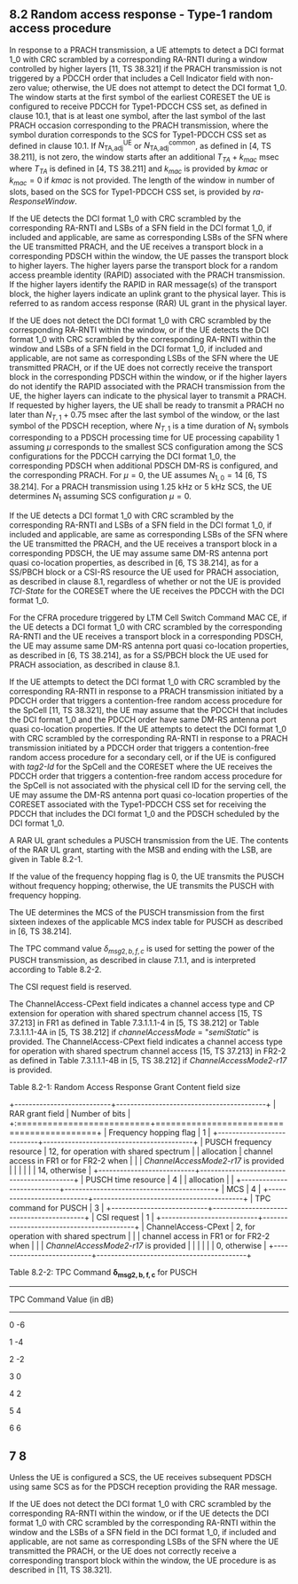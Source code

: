 ## 8.2 Random access response - Type-1 random access procedure

In response to a PRACH transmission, a UE attempts to detect a DCI
format 1_0 with CRC scrambled by a corresponding RA-RNTI during a window
controlled by higher layers \[11, TS 38.321\] if the PRACH transmission
is not triggered by a PDCCH order that includes a Cell Indicator field
with non-zero value; otherwise, the UE does not attempt to detect the
DCI format 1_0. The window starts at the first symbol of the earliest
CORESET the UE is configured to receive PDCCH for Type1-PDCCH CSS set,
as defined in clause 10.1, that is at least one symbol, after the last
symbol of the last PRACH occasion corresponding to the PRACH
transmission, where the symbol duration corresponds to the SCS for
Type1-PDCCH CSS set as defined in clause 10.1. If
$N_{\text{TA,adj}}^{\text{UE}}$ or $N_{\text{TA,adj}}^{\text{common}}$,
as defined in \[4, TS 38.211\], is not zero, the window starts after an
additional $T_{TA} + k_{mac}$ msec where $T_{TA}$ is defined in \[4, TS
38.211\] and $k_{mac}$ is provided by *kmac* or $k_{mac} = 0$ if *kmac*
is not provided. The length of the window in number of slots, based on
the SCS for Type1-PDCCH CSS set, is provided by *ra-ResponseWindow*.

If the UE detects the DCI format 1_0 with CRC scrambled by the
corresponding RA-RNTI and LSBs of a SFN field in the DCI format 1_0, if
included and applicable, are same as corresponding LSBs of the SFN where
the UE transmitted PRACH, and the UE receives a transport block in a
corresponding PDSCH within the window, the UE passes the transport block
to higher layers. The higher layers parse the transport block for a
random access preamble identity (RAPID) associated with the PRACH
transmission. If the higher layers identify the RAPID in RAR message(s)
of the transport block, the higher layers indicate an uplink grant to
the physical layer. This is referred to as random access response (RAR)
UL grant in the physical layer.

If the UE does not detect the DCI format 1_0 with CRC scrambled by the
corresponding RA-RNTI within the window, or if the UE detects the DCI
format 1_0 with CRC scrambled by the corresponding RA-RNTI within the
window and LSBs of a SFN field in the DCI format 1_0, if included and
applicable, are not same as corresponding LSBs of the SFN where the UE
transmitted PRACH, or if the UE does not correctly receive the transport
block in the corresponding PDSCH within the window, or if the higher
layers do not identify the RAPID associated with the PRACH transmission
from the UE, the higher layers can indicate to the physical layer to
transmit a PRACH. If requested by higher layers, the UE shall be ready
to transmit a PRACH no later than $N_{T,1} + 0.75$ msec after the last
symbol of the window, or the last symbol of the PDSCH reception, where
$N_{T,1}$ is a time duration of $N_{1}$ symbols corresponding to a PDSCH
processing time for UE processing capability 1 assuming $\mu$
corresponds to the smallest SCS configuration among the SCS
configurations for the PDCCH carrying the DCI format 1_0, the
corresponding PDSCH when additional PDSCH DM-RS is configured, and the
corresponding PRACH. For $\mu = 0$, the UE assumes $N_{1,0} = 14$ \[6,
TS 38.214\]. For a PRACH transmission using 1.25 kHz or 5 kHz SCS, the
UE determines $N_{1}$ assuming SCS configuration $\mu = 0$.

If the UE detects a DCI format 1_0 with CRC scrambled by the
corresponding RA-RNTI and LSBs of a SFN field in the DCI format 1_0, if
included and applicable, are same as corresponding LSBs of the SFN where
the UE transmitted the PRACH, and the UE receives a transport block in a
corresponding PDSCH, the UE may assume same DM-RS antenna port quasi
co-location properties, as described in \[6, TS 38.214\], as for a
SS/PBCH block or a CSI-RS resource the UE used for PRACH association, as
described in clause 8.1, regardless of whether or not the UE is provided
*TCI-State* for the CORESET where the UE receives the PDCCH with the DCI
format 1_0.

For the CFRA procedure triggered by LTM Cell Switch Command MAC CE, if
the UE detects a DCI format 1_0 with CRC scrambled by the corresponding
RA-RNTI and the UE receives a transport block in a corresponding PDSCH,
the UE may assume same DM-RS antenna port quasi co-location properties,
as described in \[6, TS 38.214\], as for a SS/PBCH block the UE used for
PRACH association, as described in clause 8.1.

If the UE attempts to detect the DCI format 1_0 with CRC scrambled by
the corresponding RA-RNTI in response to a PRACH transmission initiated
by a PDCCH order that triggers a contention-free random access procedure
for the SpCell \[11, TS 38.321\], the UE may assume that the PDCCH that
includes the DCI format 1_0 and the PDCCH order have same DM-RS antenna
port quasi co-location properties. If the UE attempts to detect the DCI
format 1_0 with CRC scrambled by the corresponding RA-RNTI in response
to a PRACH transmission initiated by a PDCCH order that triggers a
contention-free random access procedure for a secondary cell, or if the
UE is configured with *tag2-Id* for the SpCell and the CORESET where the
UE receives the PDCCH order that triggers a contention-free random
access procedure for the SpCell is not associated with the physical cell
ID for the serving cell, the UE may assume the DM-RS antenna port quasi
co-location properties of the CORESET associated with the Type1-PDCCH
CSS set for receiving the PDCCH that includes the DCI format 1_0 and the
PDSCH scheduled by the DCI format 1_0.

A RAR UL grant schedules a PUSCH transmission from the UE. The contents
of the RAR UL grant, starting with the MSB and ending with the LSB, are
given in Table 8.2-1.

If the value of the frequency hopping flag is 0, the UE transmits the
PUSCH without frequency hopping; otherwise, the UE transmits the PUSCH
with frequency hopping.

The UE determines the MCS of the PUSCH transmission from the first
sixteen indexes of the applicable MCS index table for PUSCH as described
in \[6, TS 38.214\].

The TPC command value $\delta_{msg2,b,f,c}$ is used for setting the
power of the PUSCH transmission, as described in clause 7.1.1, and is
interpreted according to Table 8.2-2.

The CSI request field is reserved.

The ChannelAccess-CPext field indicates a channel access type and CP
extension for operation with shared spectrum channel access \[15, TS
37.213\] in FR1 as defined in Table 7.3.1.1.1-4 in \[5, TS 38.212\] or
Table 7.3.1.1.1-4A in \[5, TS 38.212\] if *channelAccessMode* =
\"*semiStatic*\" is provided. The ChannelAccess-CPext field indicates a
channel access type for operation with shared spectrum channel access
\[15, TS 37.213\] in FR2-2 as defined in Table 7.3.1.1.1-4B in \[5, TS
38.212\] if *ChannelAccessMode2-r17* is provided.

Table 8.2-1: Random Access Response Grant Content field size

+---------------------------+------------------------------------------+
| RAR grant field           | Number of bits                           |
+:==========================+==========================================+
| Frequency hopping flag    | 1                                        |
+---------------------------+------------------------------------------+
| PUSCH frequency resource  | 12, for operation with shared spectrum   |
| allocation                | channel access in FR1 or for FR2-2 when  |
|                           | *ChannelAccessMode2-r17* is provided     |
|                           |                                          |
|                           | 14, otherwise                            |
+---------------------------+------------------------------------------+
| PUSCH time resource       | 4                                        |
| allocation                |                                          |
+---------------------------+------------------------------------------+
| MCS                       | 4                                        |
+---------------------------+------------------------------------------+
| TPC command for PUSCH     | 3                                        |
+---------------------------+------------------------------------------+
| CSI request               | 1                                        |
+---------------------------+------------------------------------------+
| ChannelAccess-CPext       | 2, for operation with shared spectrum    |
|                           | channel access in FR1 or for FR2-2 when  |
|                           | *ChannelAccessMode2-r17* is provided     |
|                           |                                          |
|                           | 0, otherwise                             |
+---------------------------+------------------------------------------+

Table 8.2-2: TPC Command
$\mathbf{\delta}_{\mathbf{msg2}\mathbf{,b,f,c}}$ for PUSCH

  -----------------------------------------------------------------------
  TPC Command                           Value (in dB)
  ------------------------------------- ---------------------------------
  0                                     -6

  1                                     -4

  2                                     -2

  3                                     0

  4                                     2

  5                                     4

  6                                     6

  7                                     8
  -----------------------------------------------------------------------

Unless the UE is configured a SCS, the UE receives subsequent PDSCH
using same SCS as for the PDSCH reception providing the RAR message.

If the UE does not detect the DCI format 1_0 with CRC scrambled by the
corresponding RA-RNTI within the window, or if the UE detects the DCI
format 1_0 with CRC scrambled by the corresponding RA-RNTI within the
window and the LSBs of a SFN field in the DCI format 1_0, if included
and applicable, are not same as corresponding LSBs of the SFN where the
UE transmitted the PRACH, or the UE does not correctly receive a
corresponding transport block within the window, the UE procedure is as
described in \[11, TS 38.321\].